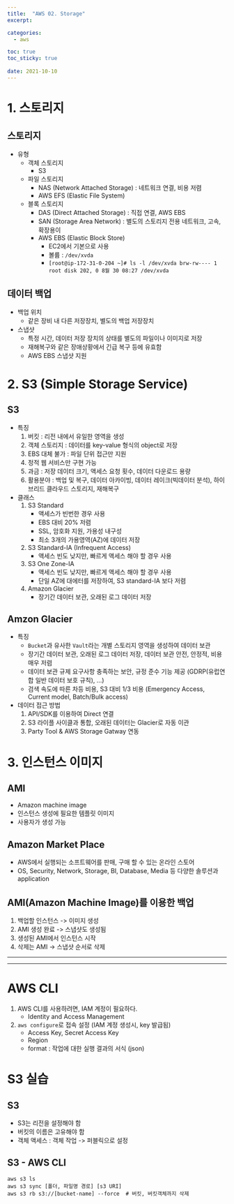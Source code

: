 ```yaml
---
title:  "AWS 02. Storage"
excerpt:

categories:
  - aws

toc: true
toc_sticky: true
 
date: 2021-10-10
---
```


# 1\. 스토리지

## 스토리지

-   유형
    -   객체 스토리지
        -   S3
    -   파일 스토리지
        -   NAS (Network Attached Storage) : 네트워크 연결, 비용 저렴
        -   AWS EFS (Elastic File System)
    -   블록 스토리지
        -   DAS (Direct Attached Storage) : 직접 연결, AWS EBS
        -   SAN (Storage Area Network) : 별도의 스토리지 전용 네트워크, 고속, 확장용이
        -   AWS EBS (Elastic Block Store)
            -   EC2에서 기본으로 사용
            -   볼륨 : `/dev/xvda`
            -   `[root@ip-172-31-0-204 ~]# ls -l /dev/xvda brw-rw---- 1 root disk 202, 0 8월 30 08:27 /dev/xvda`

## 데이터 백업

-   백업 위치
    -   같은 장비 내 다른 저장장치, 별도의 백업 저장장치
-   스냅샷
    -   특정 시간, 데이터 저장 장치의 상태를 별도의 파일이나 이미지로 저장
    -   재해복구와 같은 장애상황에서 긴급 복구 등에 유효함
    -   AWS EBS 스냅샷 지원

# 2\. S3 (Simple Storage Service)

## S3

-   특징
    1.  버킷 : 리전 내에서 유일한 영역을 생성
    2.  객체 스토리지 : 데이터를 key-value 형식의 object로 저장
    3.  EBS 대체 불가 : 파일 단위 접근만 지원
    4.  정적 웹 서비스만 구현 가능
    5.  과금 : 저장 데이터 크기, 액세스 요청 횟수, 데이터 다운로드 용량
    6.  활용분야 : 백업 및 복구, 데이터 아카이빙, 데이터 레이크(빅데이터 분석), 하이브리드 클라우드 스토리지, 재해복구
-   클래스
    1.  S3 Standard
        -   액세스가 빈번한 경우 사용
        -   EBS 대비 20% 저렴
        -   SSL, 암호화 지원, 가용성 내구성
        -   최소 3개의 가용영역(AZ)에 데이터 저장
    2.  S3 Standard-IA (Infrequent Access)
        -   액세스 빈도 낮지만, 빠르게 액세스 해야 할 경우 사용
    3.  S3 One Zone-IA
        -   액세스 빈도 낮지만, 빠르게 액세스 해야 할 경우 사용
        -   단일 AZ에 대에터를 저장하여, S3 standard-IA 보다 저렴
    4.  Amazon Glacier
        -   장기간 데이터 보관, 오래된 로그 데이터 저장

## Amzon Glacier

-   특징
    -   `Bucket`과 유사한 `Vault`라는 개별 스토리지 영역을 생성하여 데이터 보관
    -   장기간 데이터 보관, 오래된 로그 데이터 저장, 데이터 보관 안전, 안정적, 비용 매우 저렴
    -   데이터 보관 규제 요구사항 충족하는 보안, 규정 준수 기능 제공 (GDRP(유럽연합 일반 데이터 보호 규칙), ...)
    -   검색 속도에 따른 차등 비용, S3 대비 1/3 비용 (Emergency Access, Current model, Batch/Bulk access)
-   데이터 접근 방법
    1.  API/SDK를 이용하여 Direct 연결
    2.  S3 라이플 사이클과 통합, 오래된 데이터는 Glacier로 자동 이관
    3.  Party Tool & AWS Storage Gatway 연동

# 3\. 인스턴스 이미지

## AMI

-   Amazon machine image
-   인스턴스 생성에 필요한 템플릿 이미지
-   사용자가 생성 가능

## Amazon Market Place

-   AWS에서 실행되는 소프트웨어를 판매, 구매 할 수 있는 온라인 스토어
-   OS, Security, Network, Storage, BI, Database, Media 등 다양한 솔루션과 application

## AMI(Amazon Machine Image)를 이용한 백업

1.  백업할 인스턴스 -> 이미지 생성
2.  AMI 생성 완료 -> 스냅샷도 생성됨
3.  생성된 AMI에서 인스턴스 시작
4.  삭제는 AMI -> 스냅샷 순서로 삭제

---

---

# AWS CLI

1.  AWS CLI를 사용하려면, IAM 계정이 필요하다.
    -   Identity and Access Management
2.  `aws configure`로 접속 설정 (IAM 계정 생성시, key 발급됨)
    -   Access Key, Secret Access Key
    -   Region
    -   format : 작업에 대한 실행 결과의 서식 (json)

# S3 실습

## S3

-   S3는 리전을 설정해야 함
-   버킷의 이름은 고유해야 함
-   객체 액세스 : 객체 작업 -> 퍼블릭으로 설정

## S3 - AWS CLI

```shell
aws s3 ls
aws s3 sync [폴더, 파일명 경로] [s3 URI]
aws s3 rb s3://[bucket-name] --force  # 버킷, 버킷객체까지 삭제
```